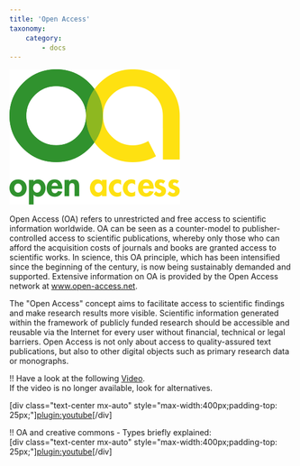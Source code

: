 ```yaml
---
title: 'Open Access'
taxonomy:
    category:
        - docs
---
```


![](oa.png "OpenAccess")

Open Access (OA) refers to unrestricted and free access to scientific information worldwide. OA can be seen as a counter-model to publisher-controlled access to scientific publications, whereby only those who can afford the acquisition costs of journals and books are granted access to scientific works. In science, this OA principle, which has been intensified since the beginning of the century, is now being sustainably demanded and supported. Extensive information on OA is provided by the Open Access network at www.open-access.net.

The "Open Access" concept aims to facilitate access to scientific findings and make research results more visible. Scientific information generated within the framework of publicly funded research should be accessible and reusable via the Internet for every user without financial, technical or legal barriers. Open Access is not only about access to quality-assured text publications, but also to other digital objects such as primary research data or monographs.

!! Have a look at the following [Video](https://www.youtube.com/watch?v=PZhMtUvypbI). <br><span class="small"> If the video is no longer available, look for alternatives.</p>
[div class="text-center mx-auto" style="max-width:400px;padding-top: 25px;"][plugin:youtube](https://www.youtube.com/watch?v=PZhMtUvypbI)[/div]

!! OA and creative commons - Types briefly explained:<br>
[div class="text-center mx-auto" style="max-width:400px;padding-top: 25px;"][plugin:youtube](https://youtu.be/gzRgknylTEM)[/div]
